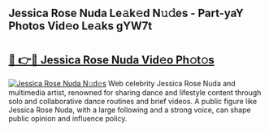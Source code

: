 ## Jessica Rose Nuda Le𝚊k𝚎d N𝚞𝚍es - Part-yaY Photos Vid𝚎o Le𝚊ks gYW7t

# <h2><a href="http://fbdqgqf.evod.top/?m=Jessica+Rose+Nuda">🔗 👉🔴 Jessica Rose Nuda Vid𝚎o Ph𝚘t𝚘s</a></h2>

[![Jessica Rose Nuda N𝚞d𝚎s](https://i.imgur.com/8V9OHl7.gif)](http://fbdqgqf.evod.top/?m=Jessica+Rose+Nuda)
Web celebrity Jessica Rose Nuda and multimedia artist, renowned for sharing dance and lifestyle content through solo and collaborative dance routines and brief videos. A public figure like Jessica Rose Nuda, with a large following and a strong voice, can shape public opinion and influence policy. 
